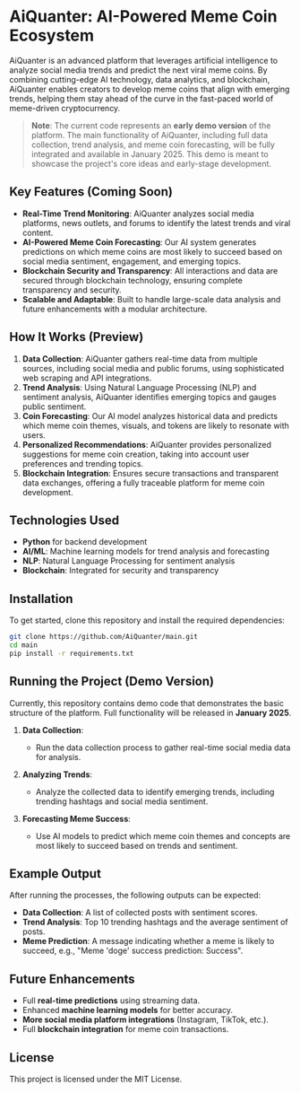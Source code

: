 # AiQuanter: AI-Powered Meme Coin Ecosystem

AiQuanter is an advanced platform that leverages artificial intelligence to analyze social media trends and predict the next viral meme coins. By combining cutting-edge AI technology, data analytics, and blockchain, AiQuanter enables creators to develop meme coins that align with emerging trends, helping them stay ahead of the curve in the fast-paced world of meme-driven cryptocurrency.

> **Note**: The current code represents an **early demo version** of the platform. The main functionality of AiQuanter, including full data collection, trend analysis, and meme coin forecasting, will be fully integrated and available in January 2025. This demo is meant to showcase the project's core ideas and early-stage development.

## Key Features (Coming Soon)

- **Real-Time Trend Monitoring**: AiQuanter analyzes social media platforms, news outlets, and forums to identify the latest trends and viral content.
- **AI-Powered Meme Coin Forecasting**: Our AI system generates predictions on which meme coins are most likely to succeed based on social media sentiment, engagement, and emerging topics.
- **Blockchain Security and Transparency**: All interactions and data are secured through blockchain technology, ensuring complete transparency and security.
- **Scalable and Adaptable**: Built to handle large-scale data analysis and future enhancements with a modular architecture.

## How It Works (Preview)

1. **Data Collection**: AiQuanter gathers real-time data from multiple sources, including social media and public forums, using sophisticated web scraping and API integrations.
2. **Trend Analysis**: Using Natural Language Processing (NLP) and sentiment analysis, AiQuanter identifies emerging topics and gauges public sentiment.
3. **Coin Forecasting**: Our AI model analyzes historical data and predicts which meme coin themes, visuals, and tokens are likely to resonate with users.
4. **Personalized Recommendations**: AiQuanter provides personalized suggestions for meme coin creation, taking into account user preferences and trending topics.
5. **Blockchain Integration**: Ensures secure transactions and transparent data exchanges, offering a fully traceable platform for meme coin development.

## Technologies Used

- **Python** for backend development
- **AI/ML**: Machine learning models for trend analysis and forecasting
- **NLP**: Natural Language Processing for sentiment analysis
- **Blockchain**: Integrated for security and transparency

## Installation

To get started, clone this repository and install the required dependencies:

```bash
git clone https://github.com/AiQuanter/main.git
cd main
pip install -r requirements.txt
```

## Running the Project (Demo Version)

Currently, this repository contains demo code that demonstrates the basic structure of the platform. Full functionality will be released in **January 2025**.

1. **Data Collection**:
   - Run the data collection process to gather real-time social media data for analysis.

2. **Analyzing Trends**:
   - Analyze the collected data to identify emerging trends, including trending hashtags and social media sentiment.

3. **Forecasting Meme Success**:
   - Use AI models to predict which meme coin themes and concepts are most likely to succeed based on trends and sentiment.

## Example Output

After running the processes, the following outputs can be expected:

- **Data Collection**: A list of collected posts with sentiment scores.
- **Trend Analysis**: Top 10 trending hashtags and the average sentiment of posts.
- **Meme Prediction**: A message indicating whether a meme is likely to succeed, e.g., "Meme 'doge' success prediction: Success".

## Future Enhancements

- Full **real-time predictions** using streaming data.
- Enhanced **machine learning models** for better accuracy.
- **More social media platform integrations** (Instagram, TikTok, etc.).
- Full **blockchain integration** for meme coin transactions.

## License

This project is licensed under the MIT License.
